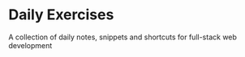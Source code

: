 # Daily Exercises

A collection of daily notes, snippets and shortcuts for full-stack web development